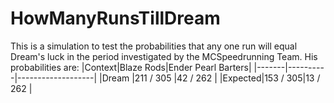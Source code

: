 # HowManyRunsTillDream
This is a simulation to test the probabilities that any one run will equal Dream's luck in the period investigated by the MCSpeedrunning Team.
His probabilities are:
|Context|Blaze Rods|Ender Pearl Barters|
|-------|----------|-------------------|
|Dream  |211 / 305 |42 / 262           |
|Expected|153 / 305|13 / 262           |
